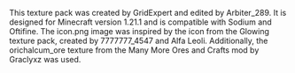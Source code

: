 This texture pack was created by GridExpert and edited by Arbiter_289.
It is designed for Minecraft version 1.21.1 and is compatible with Sodium and Oftifine.
The icon.png image was inspired by the icon from the Glowing texture pack, created by 7777777_4547 and Alfa Leoli. Additionally, the orichalcum_ore texture from the Many More Ores and Crafts mod by Graclyxz was used.

